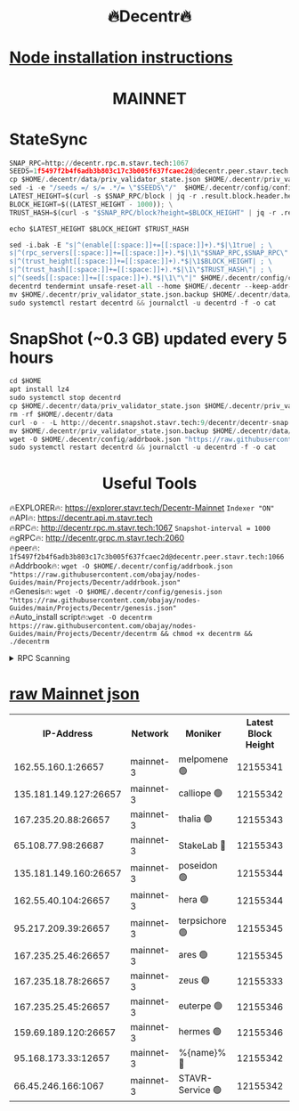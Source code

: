 <h1 align="center"> 🔥Decentr🔥</h1>

[Node installation instructions](https://github.com/obajay/nodes-Guides/tree/main/Projects/Decentr)
=
<h1 align="center"> MAINNET</h1>

# StateSync
```python
SNAP_RPC=http://decentr.rpc.m.stavr.tech:1067
SEEDS=1f5497f2b4f6adb3b803c17c3b005f637fcaec2d@decentr.peer.stavr.tech:1066
cp $HOME/.decentr/data/priv_validator_state.json $HOME/.decentr/priv_validator_state.json.backup
sed -i -e "/seeds =/ s/= .*/= \"$SEEDS\"/"  $HOME/.decentr/config/config.toml
LATEST_HEIGHT=$(curl -s $SNAP_RPC/block | jq -r .result.block.header.height); \
BLOCK_HEIGHT=$((LATEST_HEIGHT - 1000)); \
TRUST_HASH=$(curl -s "$SNAP_RPC/block?height=$BLOCK_HEIGHT" | jq -r .result.block_id.hash)

echo $LATEST_HEIGHT $BLOCK_HEIGHT $TRUST_HASH

sed -i.bak -E "s|^(enable[[:space:]]+=[[:space:]]+).*$|\1true| ; \
s|^(rpc_servers[[:space:]]+=[[:space:]]+).*$|\1\"$SNAP_RPC,$SNAP_RPC\"| ; \
s|^(trust_height[[:space:]]+=[[:space:]]+).*$|\1$BLOCK_HEIGHT| ; \
s|^(trust_hash[[:space:]]+=[[:space:]]+).*$|\1\"$TRUST_HASH\"| ; \
s|^(seeds[[:space:]]+=[[:space:]]+).*$|\1\"\"|" $HOME/.decentr/config/config.toml
decentrd tendermint unsafe-reset-all --home $HOME/.decentr --keep-addr-book
mv $HOME/.decentr/priv_validator_state.json.backup $HOME/.decentr/data/priv_validator_state.json
sudo systemctl restart decentrd && journalctl -u decentrd -f -o cat
```
# SnapShot (~0.3 GB) updated every 5 hours
```python
cd $HOME
apt install lz4
sudo systemctl stop decentrd
cp $HOME/.decentr/data/priv_validator_state.json $HOME/.decentr/priv_validator_state.json.backup
rm -rf $HOME/.decentr/data
curl -o - -L http://decentr.snapshot.stavr.tech:9/decentr/decentr-snap.tar.lz4 | lz4 -c -d - | tar -x -C $HOME/.decentr --strip-components 2
mv $HOME/.decentr/priv_validator_state.json.backup $HOME/.decentr/data/priv_validator_state.json
wget -O $HOME/.decentr/config/addrbook.json "https://raw.githubusercontent.com/obajay/nodes-Guides/main/Projects/Decentr/addrbook.json"
sudo systemctl restart decentrd && journalctl -u decentrd -f -o cat
```

 <h1 align="center"> Useful Tools</h1>

🔥EXPLORER🔥:     https://explorer.stavr.tech/Decentr-Mainnet        `Indexer "ON"` \
🔥API🔥:          https://decentr.api.m.stavr.tech \
🔥RPC🔥:          http://decentr.rpc.m.stavr.tech:1067              `Snapshot-interval = 1000` \
🔥gRPC🔥:         http://decentr.grpc.m.stavr.tech:2060 \
🔥peer🔥:         `1f5497f2b4f6adb3b803c17c3b005f637fcaec2d@decentr.peer.stavr.tech:1066` \
🔥Addrbook🔥:  `wget -O $HOME/.decentr/config/addrbook.json "https://raw.githubusercontent.com/obajay/nodes-Guides/main/Projects/Decentr/addrbook.json"` \
🔥Genesis🔥:  `wget -O $HOME/.decentr/config/genesis.json "https://raw.githubusercontent.com/obajay/nodes-Guides/main/Projects/Decentr/genesis.json"` \
🔥Auto_install script🔥:`wget -O decentrm https://raw.githubusercontent.com/obajay/nodes-Guides/main/Projects/Decentr/decentrm && chmod +x decentrm && ./decentrm`

<details>
<summary>RPC Scanning</summary>

<h2 align="center"> We scan nodes in real time every 4 hours. And we provide the final result of RPC endpoints.
We cannot influence the operation of these nodes in any way. </h2>


```python
If Voting Power is higher than 0 --> then the Node is a validator of the network and may be subject to attack and be a potential threat to the chain.
```
```python
We marked such validators with a red symbol
```

</details>

[raw Mainnet json](https://rpc-check.decentrm.stavr.tech/decentrm/rpc-decentrm-result.json)
=



<table><tr><th>IP-Address</th><th>Network</th><th>Moniker</th><th>Latest Block Height</th><th>Earliest Block Height</th><th>Catching Up</th><th>Tx Index</th><th>Voting Power</th><th>Scan Time</th></tr><tr><td>162.55.160.1:26657</td><td>mainnet-3</td><td>melpomene 🟢</td><td>12155341</td><td>1688950</td><td>False</td><td>on</td><td>0</td><td>2023-12-27T11:59:32.294305087UTC</td></tr><tr><td>135.181.149.127:26657</td><td>mainnet-3</td><td>calliope 🟢</td><td>12155342</td><td>1688950</td><td>False</td><td>on</td><td>0</td><td>2023-12-27T11:59:36.758417658UTC</td></tr><tr><td>167.235.20.88:26657</td><td>mainnet-3</td><td>thalia 🟢</td><td>12155343</td><td>1688950</td><td>False</td><td>on</td><td>0</td><td>2023-12-27T11:59:42.372139195UTC</td></tr><tr><td>65.108.77.98:26687</td><td>mainnet-3</td><td>StakeLab 🔴</td><td>12155343</td><td>1688950</td><td>False</td><td>on</td><td>5389228</td><td>2023-12-27T11:59:42.706608909UTC</td></tr><tr><td>135.181.149.160:26657</td><td>mainnet-3</td><td>poseidon 🟢</td><td>12155344</td><td>1688950</td><td>False</td><td>on</td><td>0</td><td>2023-12-27T11:59:45.474831308UTC</td></tr><tr><td>162.55.40.104:26657</td><td>mainnet-3</td><td>hera 🟢</td><td>12155344</td><td>1688950</td><td>False</td><td>on</td><td>0</td><td>2023-12-27T11:59:47.767389450UTC</td></tr><tr><td>95.217.209.39:26657</td><td>mainnet-3</td><td>terpsichore 🟢</td><td>12155345</td><td>1688950</td><td>False</td><td>on</td><td>0</td><td>2023-12-27T11:59:50.181877292UTC</td></tr><tr><td>167.235.25.46:26657</td><td>mainnet-3</td><td>ares 🟢</td><td>12155345</td><td>1688950</td><td>False</td><td>on</td><td>0</td><td>2023-12-27T11:59:52.449480237UTC</td></tr><tr><td>167.235.18.78:26657</td><td>mainnet-3</td><td>zeus 🟢</td><td>12155333</td><td>1688950</td><td>False</td><td>on</td><td>0</td><td>2023-12-27T11:59:54.712930003UTC</td></tr><tr><td>167.235.25.45:26657</td><td>mainnet-3</td><td>euterpe 🟢</td><td>12155346</td><td>1688950</td><td>False</td><td>on</td><td>0</td><td>2023-12-27T11:59:56.997727088UTC</td></tr><tr><td>159.69.189.120:26657</td><td>mainnet-3</td><td>hermes 🟢</td><td>12155346</td><td>1688950</td><td>False</td><td>on</td><td>0</td><td>2023-12-27T11:59:59.275194232UTC</td></tr><tr><td>95.168.173.33:12657</td><td>mainnet-3</td><td>%{name}% 🔴</td><td>12155342</td><td>8964001</td><td>False</td><td>on</td><td>4173691</td><td>2023-12-27T11:59:38.051491451UTC</td></tr><tr><td>66.45.246.166:1067</td><td>mainnet-3</td><td>STAVR-Service 🟢</td><td>12155342</td><td>12152001</td><td>False</td><td>on</td><td>0</td><td>2023-12-27T11:59:37.405785256UTC</td></tr></table>